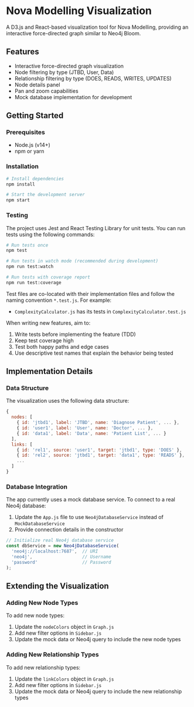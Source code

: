 # Nova Modelling Visualization

A D3.js and React-based visualization tool for Nova Modelling, providing an interactive force-directed graph similar to Neo4j Bloom.

## Features

- Interactive force-directed graph visualization
- Node filtering by type (JTBD, User, Data)
- Relationship filtering by type (DOES, READS, WRITES, UPDATES)
- Node details panel
- Pan and zoom capabilities
- Mock database implementation for development

## Getting Started

### Prerequisites

- Node.js (v14+)
- npm or yarn

### Installation

```bash
# Install dependencies
npm install

# Start the development server
npm start
```

### Testing

The project uses Jest and React Testing Library for unit tests. You can run tests using the following commands:

```bash
# Run tests once
npm test

# Run tests in watch mode (recommended during development)
npm run test:watch

# Run tests with coverage report
npm run test:coverage
```

Test files are co-located with their implementation files and follow the naming convention `*.test.js`. For example:
- `ComplexityCalculator.js` has its tests in `ComplexityCalculator.test.js`

When writing new features, aim to:
1. Write tests before implementing the feature (TDD)
2. Keep test coverage high
3. Test both happy paths and edge cases
4. Use descriptive test names that explain the behavior being tested

## Implementation Details

### Data Structure

The visualization uses the following data structure:

```javascript
{
  nodes: [
    { id: 'jtbd1', label: 'JTBD', name: 'Diagnose Patient', ... },
    { id: 'user1', label: 'User', name: 'Doctor', ... },
    { id: 'data1', label: 'Data', name: 'Patient List', ... }
  ],
  links: [
    { id: 'rel1', source: 'user1', target: 'jtbd1', type: 'DOES' },
    { id: 'rel2', source: 'jtbd1', target: 'data1', type: 'READS' },
    ...
  ]
}
```

### Database Integration

The app currently uses a mock database service. To connect to a real Neo4j database:

1. Update the `App.js` file to use `Neo4jDatabaseService` instead of `MockDatabaseService`
2. Provide connection details in the constructor

```javascript
// Initialize real Neo4j database service
const dbService = new Neo4jDatabaseService(
  'neo4j://localhost:7687',  // URI
  'neo4j',                   // Username
  'password'                 // Password
);
```

## Extending the Visualization

### Adding New Node Types

To add new node types:

1. Update the `nodeColors` object in `Graph.js`
2. Add new filter options in `Sidebar.js`
3. Update the mock data or Neo4j query to include the new node types

### Adding New Relationship Types

To add new relationship types:

1. Update the `linkColors` object in `Graph.js`
2. Add new filter options in `Sidebar.js`
3. Update the mock data or Neo4j query to include the new relationship types
